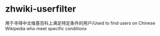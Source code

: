 # zhwiki-userfilter
用于寻得中文维基百科上满足特定条件的用户/Used to find users on Chinese Wikipedia who meet specific conditions
